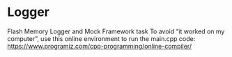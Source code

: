 # Logger
Flash Memory Logger and Mock Framework task
To avoid “it worked on my computer”, use this online environment to run the main.cpp code:
https://www.programiz.com/cpp-programming/online-compiler/
